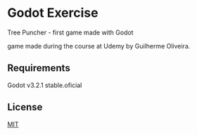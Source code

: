 # Godot Exercise

Tree Puncher - first game made with Godot

game made during the course at Udemy by Guilherme Oliveira.


## Requirements

Godot v3.2.1 stable.oficial

## License

[MIT](LICENSE)
